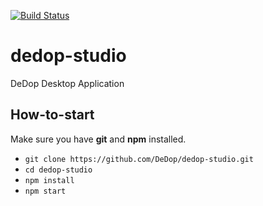 [![Build Status](https://travis-ci.org/DeDop/dedop-studio.svg?branch=master)](https://travis-ci.org/DeDop/dedop-studio)

# dedop-studio
DeDop Desktop Application

## How-to-start
Make sure you have **git** and **npm** installed.
* `git clone https://github.com/DeDop/dedop-studio.git`
* `cd dedop-studio`
* `npm install`
* `npm start`

